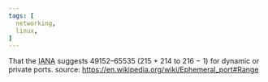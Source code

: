 ```yaml
---
tags: [
  networking,
  linux,
]
---
```

That the <abbr title="Internet Assigned Numbers Authority">IANA</abbr> suggests 49152–65535 (215 + 214 to 216 − 1) for dynamic or private ports.
source: https://en.wikipedia.org/wiki/Ephemeral_port#Range

